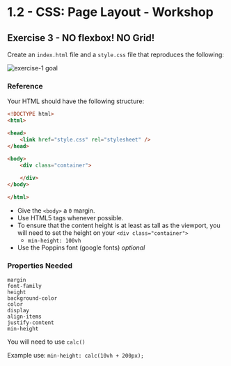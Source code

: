 # 1.2 - CSS: Page Layout - Workshop

## Exercise 3 - NO flexbox! NO Grid!

Create an `index.html` file and a `style.css` file that reproduces the following:

![exercise-1 goal](../../assets/ex-1-goal.png)

### Reference

Your HTML should have the following structure:

```html
<!DOCTYPE html>
<html>

<head>
    <link href="style.css" rel="stylesheet" />
</head>

<body>
    <div class="container">
        
    </div>
</body>

</html>
```

- Give the `<body>` a `0` margin.
- Use HTML5 tags whenever possible.
- To ensure that the content height is at least as tall as the viewport, you will need to set the height on your `<div class="container">`
    - `min-height: 100vh`
- Use the Poppins font (google fonts) _optional_

### Properties Needed

```
margin
font-family
height
background-color
color
display
align-items
justify-content
min-height
```

You will need to use `calc()`

Example use: `min-height: calc(10vh + 200px);`

